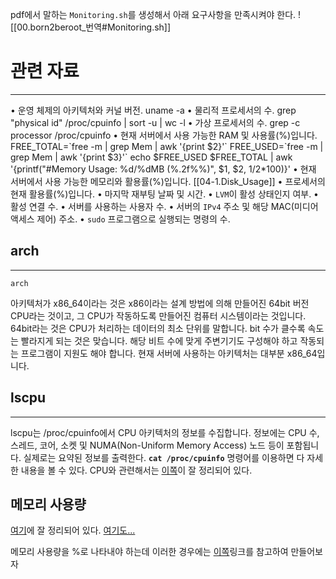 pdf에서 말하는 `Monitoring.sh`를 생성해서 아래 요구사항을 만족시켜야 한다.
![[00.born2beroot_번역#Monitoring.sh]]
# 관련 자료
***
• 운영 체제의 아키텍처와 커널 버전.
uname -a
• 물리적 프로세서의 수. 
grep "physical id" /proc/cpuinfo | sort -u | wc -l
• 가상 프로세서의 수.
grep -c processor /proc/cpuinfo
• 현재 서버에서 사용 가능한 RAM 및 사용률(%)입니다.
FREE_TOTAL=\`free -m | grep Mem | awk '{print $2}'\`
FREE_USED=\`free -m | grep Mem | awk '{print $3}'\`
echo $FREE_USED $FREE_TOTAL | awk '{printf("#Memory Usage: %d/%dMB (%.2f\%%)", $1, $2, $1/$2\*100)}'
• 현재 서버에서 사용 가능한 메모리와 활용률(%)입니다.
[[04-1.Disk_Usage]]
• 프로세서의 현재 활용률(%)입니다.
• 마지막 재부팅 날짜 및 시간.
• `LVM`이 활성 상태인지 여부.
• 활성 연결 수.
• 서버를 사용하는 사용자 수.
• 서버의 `IPv4` 주소 및 해당 MAC(미디어 액세스 제어) 주소.
• `sudo` 프로그램으로 실행되는 명령의 수.
## arch
***
```
arch
```
아키텍처가 x86_64이라는 것은 x86이라는 설계 방법에 의해 만들어진 64bit 버전 CPU라는 것이고, 그 CPU가 작동하도록 만들어진 컴퓨터 시스템이라는 것입니다.
64bit라는 것은 CPU가 처리하는 데이터의 최소 단위를 말합니다.
bit 수가 클수록 속도는 빨라지게 되는 것은 맞습니다.
해당 비트 수에 맞게 주변기기도 구성해야 하고 작동되는 프로그램이 지원도 해야 합니다.
현재 서버에 사용하는 아키텍처는 대부분 x86_64입니다.

## lscpu
***
lscpu는 /proc/cpuinfo에서 CPU 아키텍처의 정보를 수집합니다.
정보에는 CPU 수, 스레드, 코어, 소켓 및 NUMA(Non-Uniform Memory Access) 노드 등이 포함됩니다.
실제로는 요약된 정보를 출력한다.
**`cat /proc/cpuinfo`** 명령어를 이용하면 다 자세한 내용을 볼 수 있다.
CPU와 관련해서는 [이쪽](https://gabriel9.tistory.com/entry/%EB%A6%AC%EB%88%85%EC%8A%A4-CPU-%EC%A0%95%EB%B3%B4-%EB%B0%8F-%EC%82%AC%EC%9A%A9%EB%A5%A0-%ED%99%95%EC%9D%B8)이 잘 정리되어 있다.

## 메모리 사용량
[여기](https://zetawiki.com/wiki/%EB%A6%AC%EB%88%85%EC%8A%A4_%EB%A9%94%EB%AA%A8%EB%A6%AC_%EC%82%AC%EC%9A%A9%EB%A5%A0_%ED%99%95%EC%9D%B8)에 잘 정리되어 있다.
[여기도...](https://zetawiki.com/wiki/Bash_%EC%88%AB%EC%9E%90_%EA%B3%84%EC%82%B0)

메모리 사용량을 %로 나타내야 하는데 이러한 경우에는 [이쪽](https://zetawiki.com/wiki/Bash_%EC%88%AB%EC%9E%90_%EA%B3%84%EC%82%B0)링크를 참고하여 만들어보자